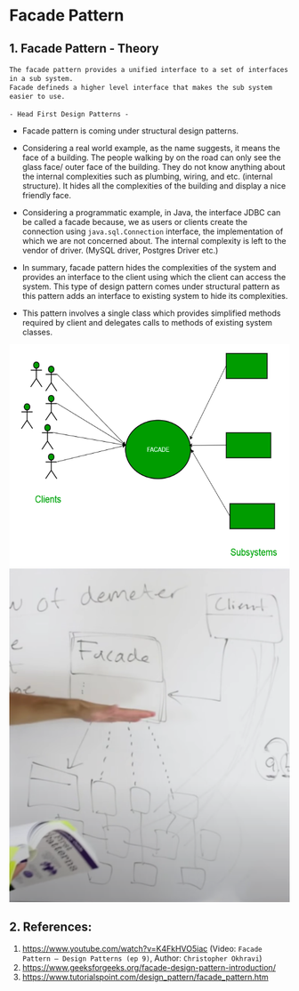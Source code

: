 # Facade Pattern

## 1. Facade Pattern - Theory

```
The facade pattern provides a unified interface to a set of interfaces in a sub system.
Facade defineds a higher level interface that makes the sub system easier to use. 

- Head First Design Patterns -
```
- Facade pattern is coming under structural design patterns.


- Considering a real world example, as the name suggests, it means the face of a building. The people 
walking by on the road can only see the glass face/ outer face of the building. They do not know
anything about the internal complexities such as plumbing, wiring, and etc. (internal structure).
It hides all the complexities of the building and display a nice friendly face.


- Considering a programmatic example, in Java, the interface JDBC can be called a facade because, we
as users or clients create the connection using `java.sql.Connection` interface, the implementation
of which we are not concerned about. The internal complexity is left to the vendor of driver.
(MySQL driver, Postgres Driver etc.)


- In summary, facade pattern hides the complexities of the system and provides an interface to the 
client using which the client can access the system. This type of design pattern comes under 
structural pattern as this pattern adds an interface to existing system to hide its complexities.


- This pattern involves a single class which provides simplified methods required by client and delegates calls to methods of existing system classes.

<div align="center">
    <img alt="clients-facade-and-subsystems" height="400" src="src/main/resources/clients-facade-and-sybsystems.png" title="clients-facade-and-subsystems" width="600"/>
</div>

<div align="center">
    <img alt="Facade-high-level-diagram" height="600" src="src/main/resources/facade-high-level-diagram.png" title="Facade-high-level-diagram" width="600"/>
</div>

## 2. References:

1. https://www.youtube.com/watch?v=K4FkHVO5iac (Video: `Facade Pattern – Design Patterns (ep 9)`, Author: `Christopher Okhravi`)
2. https://www.geeksforgeeks.org/facade-design-pattern-introduction/
3. https://www.tutorialspoint.com/design_pattern/facade_pattern.htm
